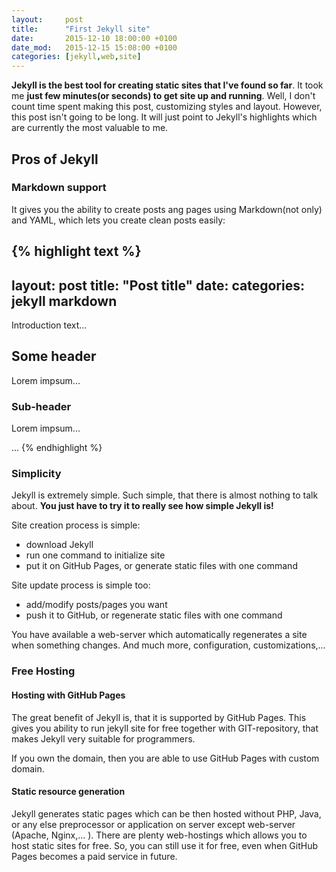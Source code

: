 ```yaml
---
layout:     post
title:      "First Jekyll site"
date:       2015-12-10 18:00:00 +0100
date_mod:   2015-12-15 15:08:00 +0100
categories: [jekyll,web,site]
---
```

**Jekyll is the best tool for creating static sites that I've found so far**. It took me **just few minutes(or seconds) to get site up and running**. Well, I don't count time spent making this post, customizing styles and layout. However, this post isn't going to be long. It will just point to Jekyll's highlights which are currently the most valuable to me.


## Pros of Jekyll

### Markdown support
It gives you the ability to create posts ang pages using Markdown(not only) and YAML, which lets you create clean posts easily:

{% highlight text %}
---
layout:     post
title:      "Post title"
date:       <creation timestamp>
categories: jekyll markdown
---
Introduction text...

## Some header
Lorem impsum...

### Sub-header
Lorem impsum...

...
{% endhighlight %}


### Simplicity
Jekyll is extremely simple. Such simple, that there is almost nothing to talk about. **You just have to try it to really see how simple Jekyll is!**

Site creation process is simple:

 - download Jekyll
 - run one command to initialize site
 - put it on GitHub Pages, or generate static files with one command

Site update process is simple too:

 - add/modify posts/pages you want
 - push it to GitHub, or regenerate static files with one command

You have available a web-server which automatically regenerates a site when something changes. And much more, configuration, customizations,...


### Free Hosting

#### Hosting with GitHub Pages
The great benefit of Jekyll is, that it is supported by GitHub Pages. This gives you ability to run jekyll site for free together with GIT-repository, that makes Jekyll very suitable for programmers.

If you own the domain, then you are able to use GitHub Pages with custom domain.

#### Static resource generation
Jekyll generates static pages which can be then hosted without PHP, Java, or any else preprocessor or application on server except web-server (Apache, Nginx,... ). There are plenty web-hostings which allows you to host static sites for free. So, you can still use it for free, even when GitHub Pages becomes a paid service in future.
